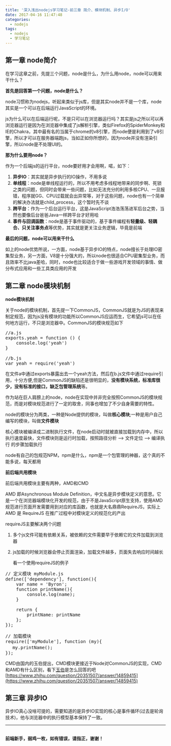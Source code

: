 ```yaml
---
title: '深入浅出nodejs学习笔记-前三章 简介、模块机制、异步I/O'
date: 2017-04-16 11:47:48
categories:
  - nodejs
tags:
  - nodejs
  - 学习笔记
---
```



## 第一章 node简介

在学习这章之前，先提三个问题，node是什么，为什么用node，node可以用来干什么？

**首先是回答第一个问题，node是什么？**

node习惯称为nodejs，听起来类似于js库，但是其实node并不是一个库，node其实是一个可以在后端运行JavaScript的环境。

js为什么可以在后端运行呢，不是只可以在浏览器运行吗？其实是js之所以可以再浏览器运行是因为在浏览器中集成了js解析引擎，类似Firefox的SpiderMonkey和IE的Chakra，其中最有名的当属于chrome的v8引擎，而node便是利用到了v8引擎，所以才可以在服务器端跑js，当如正如你所想的，因为node并没有渲染引擎，所以node是不处理UI的。

**那为什么要用node？**

作为一个后端js的运行平台，node要好用才会用啊，喏，如下：

1.  **异步IO**：其实就是异步执行的IO操作，不用多说
2.  **单线程**：node是单线程运行的，所以不用考虑多线程地带来的同步啊、死锁之类的问题，但同时会带来一些问题，比如无法充分的利用多核CPU、一旦报错，程序就GG、CPU过载就会出异常等，对于这些问题，node也有一个简单的解决办法就是child_process，这个暂时先不谈
3.  **跨平台**：作为一个后台运行平台，这是JavaScript浩浩荡荡进军后台之势，当然也要像后台爸爸Java一样跨平台才好用哈
4.  **事件与回调函数**：node是基于事件驱动的，基于事件编程有**轻量级、轻耦合、只关注事务点**等优势，其实就是更关注业务逻辑，毕竟是前端

**最后的问题，node可以用来干什么**

如上的node优势所说，一方面，node基于异步IO的特点，node擅长于处理IO密集型业务，另一方面，V8是十分强大的，所以node也很适合CPU密集型业务，而且效率不比java差哈，同时，node也比较适合于做一些游戏开发领域的事情、做分布式应用和一些工具类应用的开发


## 第二章 node模块机制

**node模块机制**

关于node的模块机制，首先提一下CommonJS，CommonJS就是为JS的表现来制定规范，因为js没有模块的功能所以CommonJS应运而生，它希望js可以在任何地方运行，不只是浏览器中。CommonJS的模块规范如下

<pre class="prettyprint"><span class="hljs-comment">//a.js</span>
exports.yeah = <span class="hljs-function"><span class="hljs-keyword">function</span> <span class="hljs-params">()</span> {</span>
    console.log(<span class="hljs-string">'yeah'</span>)
}

<span class="hljs-comment">//b.js</span>
<span class="hljs-keyword">var</span> yeah = <span class="hljs-built_in">require</span>(<span class="hljs-string">'yeah'</span>)</pre>

在文件a中通过exports暴露出去一个yeah方法，然后在b.js文件中通过require引用，十分方便,但是CommonJS的缺陷还是很明显的，**没有模块系统，标准库很少，没有标准的接口，缺乏包管理系统**等。

作为站在巨人肩膀上的node，node在实现中并非完全按照CommonJS的模块规范，而是对模块规范进行了一定的取舍，同事也增加了不少自身需要的特性。

node的模块分为两类，一种是Node提供的模块，叫做**核心模块**;一种是用户自己编写的模块，叫做**文件模块** 

核心模块被编译成二进制执行文件，在node启动时就被直接加载到内存中，所以执行速度最快，文件模块则是运行时加载，按照路径分析 –&gt; 文件定位 –&gt; 编译执行 的步骤加载执行

node有自己的包规范NPM，npm是什么，npm是一个包管理的神器，这个真的不能多说，每天都用

**前后端共用模块**

前后端共用模块主要有两种，AMD和CMD

AMD 即Asynchronous Module Definition，中文名是异步模块定义的意思。它是一个在浏览器端模块化开发的规范，由于不是JavaScript原生支持，使用AMD规范进行页面开发需要用到对应的库函数，也就是大名鼎鼎RequireJS，实际上AMD 是 RequireJS 在推广过程中对模块定义的规范化的产出

requireJS主要解决两个问题

1.  多个js文件可能有依赖关系，被依赖的文件需要早于依赖它的文件加载到浏览器
2.  js加载的时候浏览器会停止页面渲染，加载文件越多，页面失去响应时间越长

    看一个使用requireJS的例子

<pre class="prettyprint"><span class="hljs-comment">// 定义模块 myModule.js</span>
define([<span class="hljs-string">'dependency'</span>], <span class="hljs-function"><span class="hljs-keyword">function</span><span class="hljs-params">()</span>{</span>
    <span class="hljs-keyword">var</span> name = <span class="hljs-string">'Byron'</span>;
    <span class="hljs-function"><span class="hljs-keyword">function</span> <span class="hljs-title">printName</span><span class="hljs-params">()</span>{</span>
        console.log(name);
    }

    <span class="hljs-keyword">return</span> {
        printName: printName
    };
});

<span class="hljs-comment">// 加载模块</span>
<span class="hljs-built_in">require</span>([<span class="hljs-string">'myModule'</span>], <span class="hljs-function"><span class="hljs-keyword">function</span> <span class="hljs-params">(my)</span>{</span>
　 my.printName();
});</pre>

CMD由国内的玉伯提出，CMD模块更接近于Node对CommonJS的实现，CMD和AMD有什么区别，看下[玉伯](https://www.zhihu.com/people/lifesinger/answers)是怎么回答的吧[https://www.zhihu.com/question/20351507/answer/14859415](https://www.zhihu.com/question/20351507/answer/14859415)


## 第三章 异步IO

异步IO真心没啥可提的，需要知道的是异步IO实现的核心是事件循环(过去是轮询技术)，他与浏览器中的执行模型基本保持了一致。

* * *

<br/>**前端新手，弱鸡一枚，如有错误，请指正，谢谢！**
